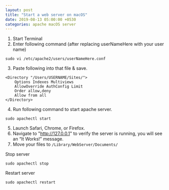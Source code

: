 ```yaml
---
layout: post
title: "Start a web server on macOS"
date: 2019-08-13 05:00:00 +0530
categories: apache macOS server
---
```


1. Start Terminal
2. Enter following command (after replacing userNameHere with your user name)

```
sudo vi /etc/apache2/users/userNameHere.conf
```

3. Paste following into that file & save.

```
<Directory "/Users/USERNAME/Sites/">
	Options Indexes Multiviews
	AllowOverride AuthConfig Limit
	Order allow,deny
	Allow from all
</Directory>
```

4. Run following command to start apache server.

```
sudo apachectl start
```

5. Launch Safari, Chrome, or Firefox.
6. Navigate to "http://127.0.0.1" to verify the server is running, you will see an “It Works!” message.
7. Move your files to `/Library/WebServer/Documents/`


Stop server

```
sudo apachectl stop
```

Restart server

```
sudo apachectl restart
```